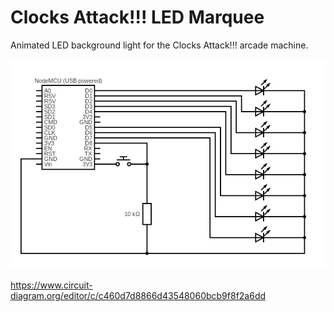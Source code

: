 # Clocks Attack!!! LED Marquee

Animated LED background light for the Clocks Attack!!! arcade machine.

![Circuiit](circuit.png)

https://www.circuit-diagram.org/editor/c/c460d7d8866d43548060bcb9f8f2a6dd
